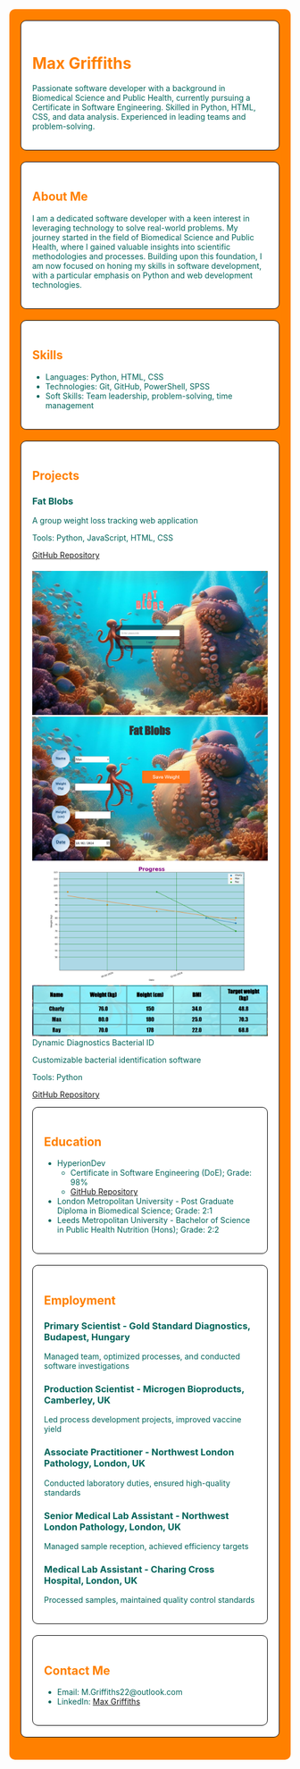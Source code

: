 <div style="background-color: rgba(255, 128, 0, 1); color: rgb(0, 100, 90); padding: 20px; border-radius: 10px;">

<div style="background-color: #ffffff; border: 1px solid black; padding: 20px; margin-bottom: 20px; border-radius: 10px;">

<h1 style="color: #ff8000;">Max Griffiths</h1>
<p>Passionate software developer with a background in Biomedical Science and Public Health, currently pursuing a Certificate in Software Engineering. Skilled in Python, HTML, CSS, and data analysis. Experienced in leading teams and problem-solving.</p>

</div>

<div style="background-color: #ffffff; border: 1px solid black; padding: 20px; margin-bottom: 20px; border-radius: 10px;">

<h2 style="color: #ff8000;">About Me</h2>
<p>I am a dedicated software developer with a keen interest in leveraging technology to solve real-world problems. My journey started in the field of Biomedical Science and Public Health, where I gained valuable insights into scientific methodologies and processes. Building upon this foundation, I am now focused on honing my skills in software development, with a particular emphasis on Python and web development technologies.</p>

</div>

<div style="background-color: #ffffff; border: 1px solid black; padding: 20px; margin-bottom: 20px; border-radius: 10px;">

<h2 style="color: #ff8000;">Skills</h2>
<ul>
  <li>Languages: Python, HTML, CSS</li>
  <li>Technologies: Git, GitHub, PowerShell, SPSS</li>
  <li>Soft Skills: Team leadership, problem-solving, time management</li>
</ul>

</div>

<div style="background-color: #ffffff; border: 1px solid black; padding: 20px; margin-bottom: 20px; border-radius: 10px;">

<h2 style="color: #ff8000;">Projects</h2>
<h3>Fat Blobs</h3>
<p>A group weight loss tracking web application</p>
<p>Tools: Python, JavaScript, HTML, CSS</p>
<p><a href="https://github.com/MaxDDDGGG/FATBLOBS">GitHub Repository</a></p>

<!-- Image gallery for project -->
<div style="margin-top: 20px;">
    <img src="Fatblob_login.png" alt="Login" style="width: 500px; height: auto;">
    <img src="Fatblob_input.png" alt="Weight input" style="width: 500px; height: auto;">
    <img src="Fatblob_progress.png" alt="Progress">
    <img src="Fatblob_BMI.png" alt="BMI"


<h3>Dynamic Diagnostics Bacterial ID</h3>
<p>Customizable bacterial identification software</p>
<p>Tools: Python</p>
<p><a href="https://github.com/MaxDDDGGG/Dynamic-Diagnostics-ID">GitHub Repository</a></p>

</div>

<div style="background-color: #ffffff; border: 1px solid black; padding: 20px; margin-bottom: 20px; border-radius: 10px;">

<h2 style="color: #ff8000;">Education</h2>
<ul>
  <li>HyperionDev
    <ul>
      <li>Certificate in Software Engineering (DoE); Grade: 98%</li>
      <li><a href="https://github.com/MaxDDDGGG/HyperionDev-course-work">GitHub Repository</a></li>
    </ul>
  </li>
  <li>London Metropolitan University - Post Graduate Diploma in Biomedical Science; Grade: 2:1</li>
  <li>Leeds Metropolitan University - Bachelor of Science in Public Health Nutrition (Hons); Grade: 2:2</li>
</ul>

</div>

<div style="background-color: #ffffff; border: 1px solid black; padding: 20px; margin-bottom: 20px; border-radius: 10px;">

<h2 style="color: #ff8000;">Employment</h2>
<h3>Primary Scientist - Gold Standard Diagnostics, Budapest, Hungary</h3>
<p>Managed team, optimized processes, and conducted software investigations</p>

<h3>Production Scientist - Microgen Bioproducts, Camberley, UK</h3>
<p>Led process development projects, improved vaccine yield</p>

<h3>Associate Practitioner - Northwest London Pathology, London, UK</h3>
<p>Conducted laboratory duties, ensured high-quality standards</p>

<h3>Senior Medical Lab Assistant - Northwest London Pathology, London, UK</h3>
<p>Managed sample reception, achieved efficiency targets</p>

<h3>Medical Lab Assistant - Charing Cross Hospital, London, UK</h3>
<p>Processed samples, maintained quality control standards</p>

</div>

<div style="background-color: #ffffff; border: 1px solid black; padding: 20px; border-radius: 10px;">

<h2 style="color: #ff8000;">Contact Me</h2>
<ul>
  <li>Email: M.Griffiths22@outlook.com</li>
  <li>LinkedIn: <a href="https://www.linkedin.com/in/max-griffiths-427081239/">Max Griffiths</a></li>
</ul>

</div>

</div>
